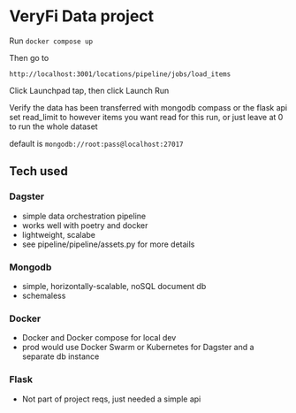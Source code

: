 # VeryFi Data project

Run
```docker compose up```

Then go to
```
http://localhost:3001/locations/pipeline/jobs/load_items
```

Click Launchpad tap, then click Launch Run

Verify the data has been transferred with mongodb compass or the flask api
set read_limit to however items you want read for this run, or just leave at 0 to run the whole dataset

default is
```mongodb://root:pass@localhost:27017```

## Tech used

### Dagster
* simple data orchestration pipeline
* works well with poetry and docker
* lightweight, scalabe
* see pipeline/pipeline/assets.py for more details

### Mongodb
* simple, horizontally-scalable, noSQL document db
* schemaless

### Docker
* Docker and Docker compose for local dev
* prod would use Docker Swarm or Kubernetes for Dagster and a separate db instance

### Flask
* Not part of project reqs, just needed a simple api